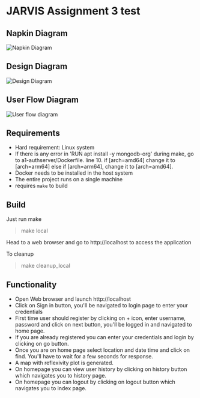 # JARVIS Assignment 3 test

## Napkin Diagram

![Napkin Diagram](https://user-images.githubusercontent.com/22557048/152892846-99e400bf-0cf2-44ba-a407-ce3cb34d833b.png)


## Design Diagram

![Design Diagram](https://user-images.githubusercontent.com/22557048/152893155-2e558d2c-d486-4070-89b9-abf9153e8221.png)


## User Flow Diagram

![User flow diagram](https://user-images.githubusercontent.com/22557048/152893438-234bd3c7-8ea7-4c45-9b13-2c7cca853d22.png)



## Requirements
- Hard requirement: Linux system
- If there is any error in 'RUN apt install -y mongodb-org' during make, go to a1-authserver/Dockerfile. line 10. if [arch=amd64] change it to [arch=arm64] else if [arch=arm64], change it to [arch=amd64].
- Docker needs to be installed in the host system
- The entire project runs on a single machine
- requires ``make`` to build

## Build
Just run make
> make local

Head to a web browser and go to http://localhost to access the application

To cleanup
> make cleanup_local
## Functionality
- Open Web browser and launch http://localhost
- Click on Sign in button, you'll be navigated to login page to enter your credentials
- First time user should register by clicking on + icon, enter username, password and click on next button, you'll be logged in and navigated to home page.
- If you are already registered you can enter your credentials and login by clicking on go button.
- Once you are on home page select location and date time and click on find. You'll have to wait for a few seconds for response.
- A map with reflexivity plot is generated.
- On homepage you can view user history by clicking on history button which navigates you to history page.
- On homepage you can logout by clicking on logout button which navigates you to index page.
